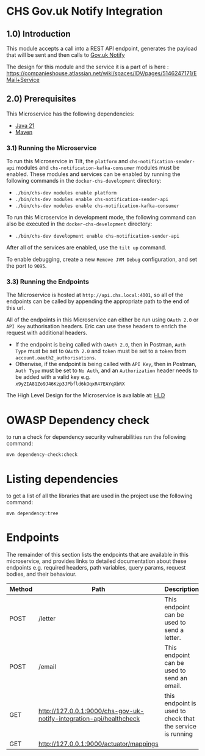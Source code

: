 # CHS Gov.uk Notify Integration

## 1.0) Introduction

This module accepts a call into a REST API endpoint, generates the payload that will be sent and then calls to [Gov.uk
Notify](https://www.notifications.service.gov.uk/)

The design for this module and the service it is a part of is
here : https://companieshouse.atlassian.net/wiki/spaces/IDV/pages/5146247171/EMail+Service

## 2.0) Prerequisites

This Microservice has the following dependencies:

- [Java 21](https://www.oracle.com/java/technologies/downloads/#java21)
- [Maven](https://maven.apache.org/download.cgi)

### 3.1) Running the Microservice

To run this Microservice in Tilt, the `platform` and `chs-notification-sender-api` modules and
`chs-notification-kafka-consumer` modules must be enabled.
These modules and services can be enabled by running the following commands in the `docker-chs-development` directory:

- `./bin/chs-dev modules enable platform`
- `./bin/chs-dev modules enable chs-notification-sender-api`
- `./bin/chs-dev modules enable chs-notification-kafka-consumer`

To run this Microservice in development mode, the following command can also be executed in the `docker-chs-development`
directory:

- `./bin/chs-dev development enable chs-notification-sender-api`

After all of the services are enabled, use the `tilt up` command.

To enable debugging, create a new `Remove JVM Debug` configuration, and set the port to `9095`.

### 3.3) Running the Endpoints

The Microservice is hosted at `http://api.chs.local:4001`, so all of the endpoints can be called by appending the
appropriate path to the end of this url.

All of the endpoints in this Microservice can either be run using `OAuth 2.0` or `API Key` authorisation headers. Eric
can use these headers to enrich the request with additional headers.

- If the endpoint is being called with `OAuth 2.0`, then in Postman, `Auth Type` must be set to `OAuth 2.0` and `token`
  must be set to a `token` from `account.oauth2_authorisations`.
- Otherwise, if the endpoint is being called with `API Key`, then in Postman, `Auth Type` must be set to `No Auth`, and
  an `Authorization` header needs to be added with a valid key e.g. `x9yZIA81Zo9J46Kzp3JPbfld6kOqxR47EAYqXbRX`

The High Level Design for the Microservice is available
at: [HLD](https://companieshouse.atlassian.net/wiki/spaces/IDV/pages/5146247171/EMail+Service)

# OWASP Dependency check

to run a check for dependency security vulnerabilities run the following command:

```shell
mvn dependency-check:check
```

# Listing dependencies

to get a list of all the libraries that are used in the project use the following command:

```shell
mvn dependency:tree
```

# Endpoints

The remainder of this section lists the endpoints that are available in this microservice, and provides links to
detailed documentation about these endpoints e.g. required headers, path variables, query params, request bodies, and
their behaviour.

| Method | Path                                                                | Description                                                | Documentation                                                                                                                                                                |
|--------|---------------------------------------------------------------------|------------------------------------------------------------|------------------------------------------------------------------------------------------------------------------------------------------------------------------------------|
| POST   | /letter                                                             | This endpoint can be used to send a letter.                | [LLD - Gov.uk Notify Integration API](https://companieshouse.atlassian.net/wiki/spaces/IDV/pages/5162598548/Gov.uk+Notify+Integration+API+chs-gov-uk-notify-integration-api) |
| POST   | /email                                                              | This endpoint can be used to send an email.                | [LLD - Gov.uk Notify Integration API](https://companieshouse.atlassian.net/wiki/spaces/IDV/pages/5162598548/Gov.uk+Notify+Integration+API+chs-gov-uk-notify-integration-api) |
| GET    | http://127.0.0.1:9000/chs-gov-uk-notify-integration-api/healthcheck | this endpoint is used to check that the service is running |                                                                                                                                                                              |
| GET    | http://127.0.0.1:9000/actuator/mappings                             |                                                            |                                                                                                                                                                              |



